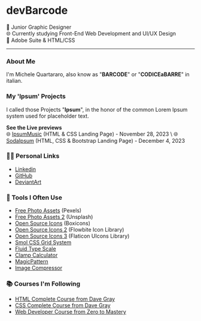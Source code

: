 # devBarcode

🎨 Junior Graphic Designer \
🌐 Currently studying Front-End Web Development and UI/UX Design \
🔨 Adobe Suite & HTML/CSS

---
### About Me
I'm Michele Quartararo, also know as "**BARCODE**" or "**CODICEaBARRE**" in italian.

### My 'Ipsum' Projects
I called those Projects "**Ipsum**", in the honor of the common Lorem Ipsum system used for placeholder text.

**See the Live previews**\
🌐 [IpsumMusic](https://devbarcode.github.io/ableton-about-page-frontend-pratice/) (HTML & CSS Landing Page) - November 28, 2023 \ 
🌐 [SodaIpsum](https://github.com/devBarcode/sodaipsum-bootstrap-practice) (HTML, CSS & Bootstrap Landing Page) - December 4, 2023

### 👨‍💻 Personal Links

- [Linkedin](www.linkedin.com/in/michelequartararo)
- [GitHub](https://github.com/devBarcode)
- [DeviantArt](https://www.deviantart.com/michelequartararo)

### 🔨 Tools I Often Use

- [Free Photo Assets](https://www.pexels.com/) (Pexels)
- [Free Photo Assets 2](https://unsplash.com/) (Unsplash) 
- [Open Source Icons](https://boxicons.com/) (Boxicons)
- [Open Source Icons 2](https://flowbite.com/icons/) (Flowbite Icon Library)
- [Open Source Icons 3](https://www.flaticon.com/uicons/interface-icons) (Flaticon UIcons Library)
- [Smol CSS Grid System](https://smolcss.dev/#smol-breakout-grid)
- [Fluid Type Scale](https://www.fluid-type-scale.com/)
- [Clamp Calculator](https://utopia.fyi/clamp/calculator/)
- [MagicPattern](https://www.magicpattern.design/tools/css-backgrounds)
- [Image Compressor](https://compressor.io/)

### 📚 Courses I'm Following

- [HTML Complete Course from Dave Gray](https://www.youtube.com/watch?v=mJgBOIoGihA)
- [CSS Complete Course from Dave Gray](https://www.youtube.com/watch?v=n4R2E7O-Ngo)
- [Web Developer Course from Zero to Mastery](https://www.udemy.com/course/the-complete-web-developer-zero-to-mastery/)
